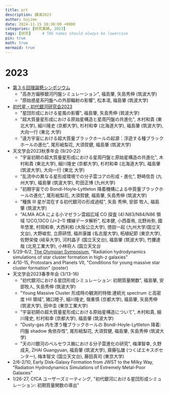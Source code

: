 ```yaml
---
title: prt
description: 講演2023
author: hajime
date: 2024-11-15 10:30:00 +0000
categories: [研究業績, 2023]
tags: [研究]     # TAG names should always be lowercase
pin: true
math: true
mermaid: true
---
```


# 2023

- [第３６回理論懇シンポジウム](https://sites.google.com/view/rironkon2023/)
  - "高赤方偏移銀河円盤シミュレーション", 福島肇, 矢島秀伸 (筑波大学)
  - "原始惑星系円盤への外部輻射の影響", 松本凛, 福島肇 (筑波大学)
- [初代星・初代銀河研究会2023](https://fukushimahj.github.io/FSFG2023/)
  - "星団形成における星風の影響", 福島肇, 矢島秀伸 (筑波大学)
  - "超大質量星形成における原始星構造と星周円盤の共進化", 木村和貴 (東北大学), 細川隆史 (京都大学), 杉村和幸 (北海道大学), 福島肇 (筑波大学), 大向一行 (東北
大学)
  - "遠方宇宙における超大質量ブラックホールの起源：浮遊する種ブラックホールの進化", 尾形絵梨花, 大須賀健, 福島肇 (筑波大学)
- 天文学会2023秋季年会 (9/20-22)
  - "宇宙初期の超大質量星形成における星周円盤と原始星構造の共進化", 木村和貴 (東北大学), 細川隆史 (京都大学), 杉村和幸 (北海道大学), 福島肇 (筑波大学), 大向一行 (東北
大学)
  - "乱流中の異なる星形成環境での分子雲コアの形成・進化", 野崎信吾 (九州大学), 福島肇 (筑波大学), 町田正博 (九州大学)
  - "初期宇宙での Bondi-Hoyle-Lyttleton 降着機構による中質量ブラックホールの進化", 尾形絵梨花, 大須賀健, 福島肇, 矢島秀伸 (筑波大学)
  - "種族 III 星が混在する初代銀河の形成過程", 矢島 秀伸, 安部 牧人, 福島 肇 (筑波大学)
  - "ALMA ACA による小マゼラン雲超広域 CO 探査 (4):N83/N84/N86 領域 12CO,13CO (J=2–1) 輝線データ解析", 松本健, 小西亜侑, 北野尚弥, 國年悠里, 村岡和幸, 大西利和 (大阪公立大学), 徳田一起 (九州大学/国立天文台), 大野峻宏, 立原研悟, 福井康雄 (名古屋大学), 柘植紀節 (東京大学), 佐野栄俊 (岐阜大学), 河村晶子 (国立天文台), 福島肇 (筑波大学), 竹腰達哉 (北見工業大学), 小林将人 (国立天文台
-  5/29-6/2, [The Olympian Symposium](https://olympiansymposium.org/), "Radiation hydrodynamics simulations of star cluster formation in high-z galaxies"
- 4/10-15, Protostars and Planets VII, "Conditions for young massive star cluster formation" (poster)
- 天文学会2023春季年会 (3/13-16)
  - "初代銀河における星団形成シミュレーション: 初期質量関数", 福島肇, 安部牧人, 矢島秀伸 (筑波大学)
  - "Young Massive Cluster 形成時の観測的特徴:連続光 spectrum と高密度 HII 領域", 猪口睦子, 細川隆史, 嶺重慎 (京都大学), 福島肇, 矢島秀伸 (筑波大学), 田中圭 (東京工業大学)
  - "宇宙初期の超大質量星形成における原始星構造について", 木村和貴, 細川隆史, 杉村和幸 (京都大学), 福島肇 (筑波大学)
  - "Dusty-gas 内を漂う種ブラックホールの Bondi-Hoyle-Lyttleton 降着:円盤 shadow 角依存性", 尾形絵梨花, 大須賀健, 福島肇, 矢島秀伸 (筑波大学)
  - "天の川銀河のペルセウス腕における分子雲進化の研究", 梅澤智幸, 久野成夫, ZHAI Guangyuan, 福島肇 (筑波大学), 齋藤弘雄 (つくばエキスポセンター),   梅本智文 (国立天文台), 藤田真司 (東京大学)
- 2/6-2/10, Early Disk-Galaxy Formation from JWST to the Milky Way, "Radiation Hydrodynamics Simulations of Extremely Metal-Poor Galaxies"
- 1/26-27, CfCA ユーザーズミーティング, "初代銀河における星団形成シミュレーション: 初期質量関数の導出"
